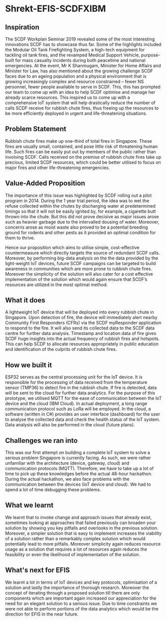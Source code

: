 # Shrekt-EFIS-SCDFXIBM

## Inspiration
The SCDF Workplan Seminar 2019 revealed some of the most interesting innovations SCDF has to showcase thus far. Some of the highlights included the Modular Oil Tank Firefighting System, a high-tech equipment for tackling oil tank fires, and the revamped Medical Support Vehicle, purpose-built for mass casualty incidents during both peacetime and national emergencies.
At the event, Mr K Shanmugam, Minister for Home Affairs and Minister for Law, has also mentioned about the growing challenge SCDF faces due to an ageing population and a physical environment that is growing increasingly complex and resource constrained – fewer NS personnel, fewer people available to serve in SCDF. This, this has prompted our team to come up with an idea to help SCDF optimise and manage her already scarce resources. This inspired us to come up with a comprehensive IoT system that will help drastically reduce the number of calls SCDF receive for rubbish chute fires, thus freeing up the resources to be more efficiently deployed in urgent and life-threatening situations.

## Problem Statement
Rubbish chute fires make up one-third of total fires in Singapore. These fires are usually small, contained, and pose little risk of threatening human life. Such fires can be easily put out by members of the public rather than involving SCDF. Calls received on the premise of rubbish chute fires take up precious, limited SCDF resources, which could be better utilised to focus on major fires and other life-threatening emergencies.

## Value-Added Proposition
The importance of this issue was highlighted by SCDF rolling out a pilot program in 2014. During the 1 year trial period, the idea was to wet the refuse collected within the chutes by discharging water at predetermined timings so that it will not be easily ignited by, for example, a cigarette butt thrown into the chute. But this did not prove decisive as major issues arose such as heavier garbage due to the intervalled dousing of water. Moreover, concerns arose as moist waste also proved to be a potential breeding ground for rodents and other pests as it provided an optimal condition for them to thrive.

Hence our proposition which aims to utilise simple, cost-effective countermeasure which directly targets the source of redundant SCDF calls. Moreover, by performing big-data analysis on the the data provided by the light-weight IoT devices, future SCDF campaigns can be targeted to build awareness in communities which are more prone to rubbish chute fires. Moreover the simplicity of the solution will also cater for a cost effective implementation of the solution which would again ensure that SCDF’s resources are utilized in the most optimal method.

## What it does
A lightweight IoT device that will be deployed into every rubbish chute in Singapore. Upon detection of fire, the device will immediately alert nearby Community First Responders (CFRs) via the SCDF myResponder application to respond to the fire. It will also send its collected data to the SCDF data centre for further data analysis. Timestamp and location data of fire gives SCDF huge insights into the actual frequency of rubbish fires and hotspots. This can help SCDF to allocate resources appropriately in public education and identification of the culprits of rubbish chute fires.

## How we built it
ESP32 serves as the central processing unit for the IoT device. It is responsible for the processing of data received from the temperature sensor (TMP36) to detect fire in the rubbish chute. If fire is detected, data will be sent to the cloud for further data analytics. For the purpose of this prototype, we utilised MQTT for the ease of communication between the IoT device and the cloud (IBM Cloud). In actual deployment, a long range communication protocol such as LoRa will be employed. In the cloud, a software (written in C#) provides an user interface (dashboard) for the user to analyse the collected data and check the health status of the IoT system. Data analysis will also be performed in the cloud (future plans).

## Challenges we ran into
This was our first attempt on building a complete IoT system to solve a serious problem Singapore is currently facing. As such, we were rather unfamiliar with the architecture (device, gateway, cloud) and communication protocols (MQTT). Therefore, we have to take up a lot of time to pick up these knowledges before the actual 48-hour hackathon. During the actual hackathon, we also face problems with the communication between the devices (IoT device and cloud). We had to spend a lot of time debugging these problems.

## What we learnt
We learnt that to invoke change and approach issues that already exist, sometimes looking at approaches that failed previously can broaden your solution by showing you key pitfalls and overlooks in the previous solution. Moreover, a simpler solution that is easy to implement increases the viability of a solution rather than a remarkably complex solution which would potentially lead to more pitfalls. Moreover simplicity again reduces resource usage as a solution that requires a lot of resources again reduces the feasibility or even the likelihood of implementation of the solution.

## What's next for EFIS
We learnt a lot in terms of IoT devices and key protocols, optimisation of a solution and lastly the importance of thorough research.  Moreover the concept of iterating through a proposed solution till there are only components which are important again increased our appreciation for the need for an elegant solution to a serious issue. Due to time constraints we were not able to perform portions of the data analytics which would be the direction for EFIS in the near future.
